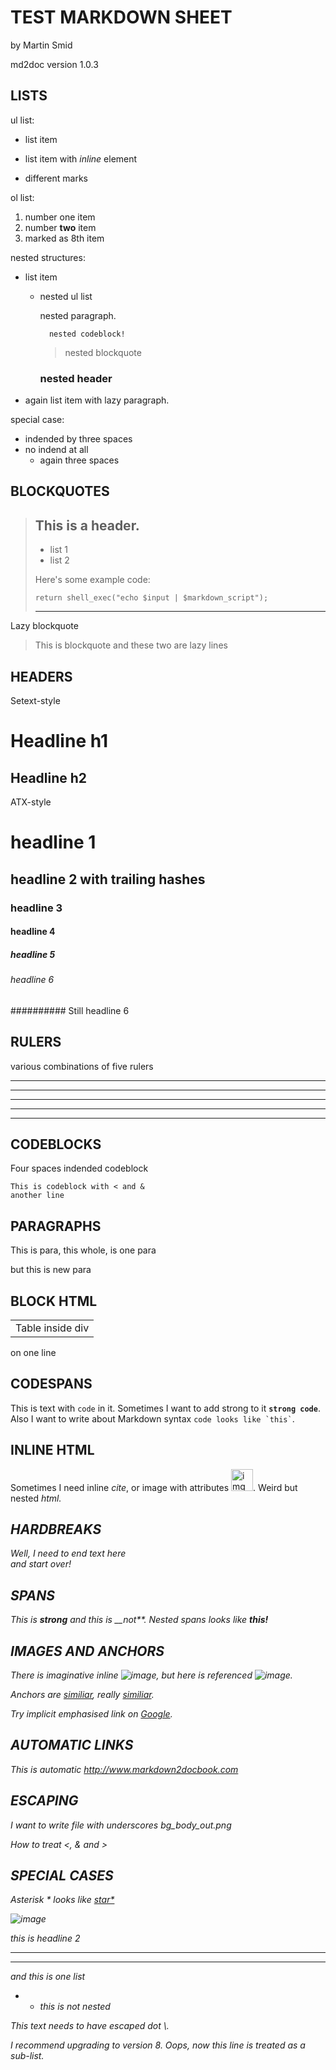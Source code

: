 # TEST MARKDOWN SHEET #

by Martin Smid

md2doc version 1.0.3

## LISTS ##

ul list:

* list item
+ list item with _inline_ element
- different marks

ol list:

   1.   number one item
   2.   number **two** item
   8.   marked as 8th item
   
nested structures:

* list item
  * nested ul list
  
    nested paragraph.
    
          nested codeblock!
          
    > nested blockquote
    
    ### nested header ###

* again list item
with lazy paragraph.

special case:

   * indended by three spaces
* no indend at all
   * again three spaces
   
## BLOCKQUOTES ##

> ## This is a header.
> 
> * list 1
> * list 2
> 
> Here's some example code:
> 
>     return shell_exec("echo $input | $markdown_script");   
>
> * * *

Lazy blockquote

> This is blockquote
and these two
are lazy lines

## HEADERS ##

Setext-style

Headline h1
===========

Headline h2
-----------

ATX-style

# headline 1
## headline 2 with trailing hashes ##
### headline 3
#### headline 4
##### headline 5
###### headline 6
########## Still headline 6

## RULERS ##

various combinations of five rulers

_ _ _ _ _ _ _ _

* * *
  
_______

-  -  -  - -

______________________________

## CODEBLOCKS ##

Four spaces indended codeblock

    This is codeblock with < and &
    another line

## PARAGRAPHS ##

This is para,
this whole,
is one para

but this is new para

## BLOCK HTML ##

<div>
  <table>
    <tr><td>Table inside div</td></tr>
  </table>
</div>

<div class="gotClass">on one line</div>

## CODESPANS ##

This is text with `code` in it.
Sometimes I want to add strong to it **`strong code`**.
Also I want to write about Markdown syntax `` code looks like `this` ``.

## INLINE HTML ##

Sometimes I need inline <cite>cite</cite>,
or image with attributes <img width="35px" src="img.jpg" alt="img"/>.
Weird but nested _<i>html<i/>_.

## HARDBREAKS ##

Well, I need to end text here  
and start over!

## SPANS ##

This is __strong__ and this is __not**.
Nested spans looks like ***this!***

## IMAGES AND ANCHORS ##

There is imaginative inline ![image](path/to/img "inline image"),
but here is referenced ![image][1].

Anchors are [similiar](www.vse.cz "inline anchor"),
really [similiar][2].

Try implicit emphasised link on _[Google][]_.

[1]: path/to/img "referenced img"
[2]: www.vse.cz "referenced anchor"
[Google]: www.google.com "google"

## AUTOMATIC LINKS ##

This is automatic <http://www.markdown2docbook.com>

## ESCAPING ##

I want to write file with underscores bg\_body\_out.png

How to treat <, & and >

## SPECIAL CASES ##

Asterisk * looks like [star*](path/to/star)

![*image*](img.png)

this is headline 2

* * *
-----

and this is one list

* * this is not nested

This text needs to have escaped dot \\.

I recommend upgrading to version
8. Oops, now this line is treated
as a sub-list.